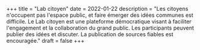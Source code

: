 +++
title = "Lab citoyen"
date = 2022-01-22
description = "Les citoyens n'occupent pas l'espace public, et faire émerger des idées communes est difficile. Le Lab citoyen est une plateforme démocratique visant à faciliter l'engagement et la collaboration du grand public. Les participants peuvent publier des idées et discuter. La publication de sources fiables est encouragée."
draft = false
+++
